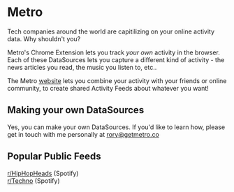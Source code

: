 # Metro

Tech companies around the world are capitilizing on your online activity data. Why shouldn't you?

Metro's Chrome Extension lets you track *your own* activity in the browser. Each of these DataSources lets you capture a different kind of activity - the news articles you read, the music you listen to, etc.. 

The Metro [website](https://getmetro.co) lets you combine your activity with your friends or online community, to create shared Activity Feeds about whatever you want!

## Making your own DataSources
Yes, you can make your own DataSources. If you'd like to learn how, please get in touch with me personally at rory@getmetro.co

## Popular Public Feeds
[r/HipHopHeads](https://getmetro.co/feeds/hiphopheads/) (Spotify)  
[r/Techno](https://getmetro.co/feeds/rtechno/) (Spotify)
